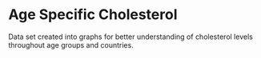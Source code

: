 # Age Specific Cholesterol
Data set created into graphs for better understanding of cholesterol levels throughout age groups and countries.
